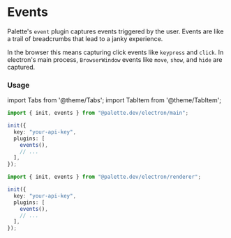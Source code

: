 # Events

Palette's `event` plugin captures events triggered by the user. Events are like a trail of breadcrumbs that lead to a janky experience.

In the browser this means capturing click events like `keypress` and `click`. In electron's main process, `BrowserWindow` events like `move`, `show`, and `hide` are captured.

### Usage

import Tabs from '@theme/Tabs';
import TabItem from '@theme/TabItem';

<Tabs>
<TabItem value="electron-main" label="Electron Main">

```ts {11}
import { init, events } from "@palette.dev/electron/main";

init({
  key: "your-api-key",
  plugins: [
    events(),
    // ...
  ],
});
```

</TabItem>

<TabItem value="electron-renderer" label="Electron Renderer">

```ts {6}
import { init, events } from "@palette.dev/electron/renderer";

init({
  key: "your-api-key",
  plugins: [
    events(),
    // ...
  ],
});
```

</TabItem>
</Tabs>
